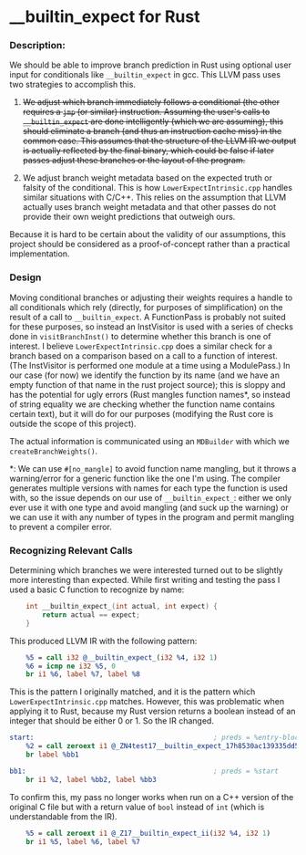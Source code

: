 # \_\_builtin\_expect for Rust


### Description:

We should be able to improve branch prediction in Rust using optional user input for conditionals like `__builtin_expect` in gcc. This LLVM pass uses two strategies to accomplish this. 

1. ~~We adjust which branch immediately follows a conditional (the other requires a `jmp` (or similar) instruction. Assuming the user's calls to `__builtin_expect` are done intelligently (which we are assuming), this should eliminate a branch (and thus an instruction cache miss) in the common case. This assumes that the structure of the LLVM IR we output is actually reflected by the final binary, which could be false if later passes adjust these branches or the layout of the program.~~

2. We adjust branch weight metadata based on the expected truth or falsity of the conditional. This is how `LowerExpectIntrinsic.cpp` handles similar situations with C/C++. This relies on the assumption that LLVM actually uses branch weight metadata and that other passes do not provide their own weight predictions that outweigh ours.

Because it is hard to be certain about the validity of our assumptions, this project should be considered as a proof-of-concept rather than a practical implementation. 

### Design

Moving conditional branches or adjusting their weights requires a handle to all conditionals which rely (directly, for purposes of simplification) on the result of a call to `__builtin_expect`. 
A FunctionPass is probably not suited for these purposes, so instead an InstVisitor is used with a series of checks done in `visitBranchInst()` to determine whether this branch is one of interest. 
I believe `LowerExpectIntrinsic.cpp` does a similar check for a branch based on a comparison based on a call to a function of interest. 
(The InstVisitor is performed one module at a time using a ModulePass.)
In our case (for now) we identify the function by its name (and we have an empty function of that name in the rust project source); this is sloppy and has the potential for ugly errors (Rust mangles function names\*, so instead of string equality we are checking whether the function name contains certain text), but it will do for our purposes (modifying the Rust core is outside the scope of this project).

The actual information is communicated using an `MDBuilder` with which we `createBranchWeights()`. 

\*: We can use `#[no_mangle]` to avoid function name mangling, but it throws a warning/error for a generic function like the one I'm using. The compiler generates multiple versions with names for each type the function is used with, so the issue depends on our use of `__builtin_expect_`: either we only ever use it with one type and avoid mangling (and suck up the warning) or we can use it with any number of types in the program and permit mangling to prevent a compiler error.

### Recognizing Relevant Calls

Determining which branches we were interested turned out to be slightly more interesting than expected. While first writing and testing the pass I used a basic C function to recognize by name:
```C
    int __builtin_expect_(int actual, int expect) {
        return actual == expect;
    }
```

This produced LLVM IR with the following pattern:
```LLVM
    %5 = call i32 @__builtin_expect_(i32 %4, i32 1)
    %6 = icmp ne i32 %5, 0
    br i1 %6, label %7, label %8
```
This is the pattern I originally matched, and it is the pattern which `LowerExpectIntrinsic.cpp` matches. However, this was problematic when applying it to Rust, because my Rust version returns a boolean instead of an integer that should be either 0 or 1. So the IR changed.
```LLVM
start:                                            ; preds = %entry-block
    %2 = call zeroext i1 @_ZN4test17__builtin_expect_17h8530ac139335dd58E(i32 %0, i32 2)
    br label %bb1

bb1:                                              ; preds = %start
    br i1 %2, label %bb2, label %bb3
```
To confirm this, my pass no longer works when run on a C++ version of the original C file but with a return value of `bool` instead of `int` (which is understandable from the IR).
```LLVM
    %5 = call zeroext i1 @_Z17__builtin_expect_ii(i32 %4, i32 1)
    br i1 %5, label %6, label %7

```

